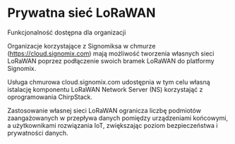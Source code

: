 # Prywatna sieć LoRaWAN

<span class="badge bg-primary">Funkcjonalność dostępna dla organizacji</span>

Organizacje korzystające z Signomiksa w chmurze (https://cloud.signomix.com) mają możliwość tworzenia własnych sieci LoRaWAN poprzez podłączenie swoich bramek LoRaWAN do platformy Signomix.

Usługa chmurowa cloud.signomix.com udostępnia w tym celu własną istalację komponentu LoRaWAN Network Server (NS) korzystająć z oprogramowania ChirpStack.

Zastosowanie własnej sieci LoRaWAN ogranicza liczbę podmiotów zaangażowanych w przepływa danych pomiędzy urządzeniami końcowymi, a użytkownikami rozwiązania IoT, zwiększając poziom bezpieczeństwa i prywatności danych.
